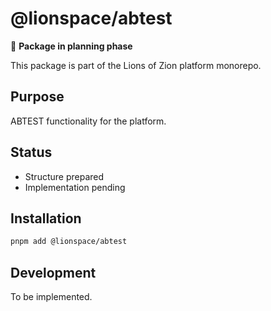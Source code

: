 # @lionspace/abtest

🚧 **Package in planning phase**

This package is part of the Lions of Zion platform monorepo.

## Purpose
ABTEST functionality for the platform.

## Status
- Structure prepared
- Implementation pending

## Installation
```bash
pnpm add @lionspace/abtest
```

## Development
To be implemented.

